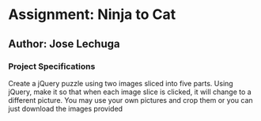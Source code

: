 # Assignment: Ninja to Cat
## Author: Jose Lechuga

### Project Specifications
Create a jQuery puzzle using two images sliced into five parts. Using jQuery, make it so that when each image slice is clicked, it will change to a different picture. You may use your own pictures and crop them or you can just download the images provided 
